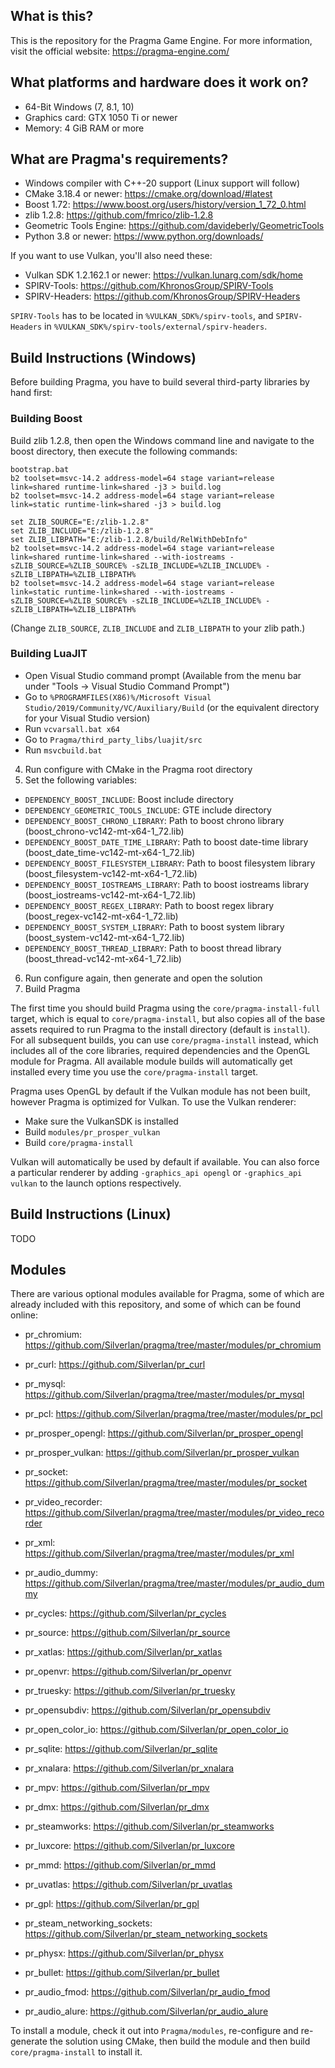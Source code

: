 What is this?
------
This is the repository for the Pragma Game Engine. For more information, visit the official website: https://pragma-engine.com/

What platforms and hardware does it work on?
------
- 64-Bit Windows (7, 8.1, 10)
- Graphics card: GTX 1050 Ti or newer
- Memory: 4 GiB RAM or more

What are Pragma's requirements?
------
- Windows compiler with C++-20 support (Linux support will follow)
- CMake 3.18.4 or newer: https://cmake.org/download/#latest
- Boost 1.72: https://www.boost.org/users/history/version_1_72_0.html
- zlib 1.2.8: https://github.com/fmrico/zlib-1.2.8
- Geometric Tools Engine: https://github.com/davideberly/GeometricTools
- Python 3.8 or newer: https://www.python.org/downloads/

If you want to use Vulkan, you'll also need these:
- Vulkan SDK 1.2.162.1 or newer: https://vulkan.lunarg.com/sdk/home
- SPIRV-Tools: https://github.com/KhronosGroup/SPIRV-Tools
- SPIRV-Headers: https://github.com/KhronosGroup/SPIRV-Headers

`SPIRV-Tools` has to be located in `%VULKAN_SDK%/spirv-tools`, and `SPIRV-Headers` in `%VULKAN_SDK%/spirv-tools/external/spirv-headers`.

Build Instructions (Windows)
------
Before building Pragma, you have to build several third-party libraries by hand first:

### Building Boost
Build zlib 1.2.8, then open the Windows command line and navigate to the boost directory, then execute the following commands:
```
bootstrap.bat
b2 toolset=msvc-14.2 address-model=64 stage variant=release link=shared runtime-link=shared -j3 > build.log
b2 toolset=msvc-14.2 address-model=64 stage variant=release link=static runtime-link=shared -j3 > build.log

set ZLIB_SOURCE="E:/zlib-1.2.8"
set ZLIB_INCLUDE="E:/zlib-1.2.8"
set ZLIB_LIBPATH="E:/zlib-1.2.8/build/RelWithDebInfo"
b2 toolset=msvc-14.2 address-model=64 stage variant=release link=shared runtime-link=shared --with-iostreams -sZLIB_SOURCE=%ZLIB_SOURCE% -sZLIB_INCLUDE=%ZLIB_INCLUDE% -sZLIB_LIBPATH=%ZLIB_LIBPATH%
b2 toolset=msvc-14.2 address-model=64 stage variant=release link=static runtime-link=shared --with-iostreams -sZLIB_SOURCE=%ZLIB_SOURCE% -sZLIB_INCLUDE=%ZLIB_INCLUDE% -sZLIB_LIBPATH=%ZLIB_LIBPATH%
```
(Change `ZLIB_SOURCE`, `ZLIB_INCLUDE` and `ZLIB_LIBPATH` to your zlib path.)

### Building LuaJIT
- Open Visual Studio command prompt (Available from the menu bar under "Tools -> Visual Studio Command Prompt")
- Go to `%PROGRAMFILES(X86)%/Microsoft Visual Studio/2019/Community/VC/Auxiliary/Build` (or the equivalent directory for your Visual Studio version)
- Run `vcvarsall.bat x64`
- Go to `Pragma/third_party_libs/luajit/src`
- Run `msvcbuild.bat`

4) Run configure with CMake in the Pragma root directory
5) Set the following variables:
- `DEPENDENCY_BOOST_INCLUDE`: Boost include directory
- `DEPENDENCY_GEOMETRIC_TOOLS_INCLUDE`: GTE include directory
- `DEPENDENCY_BOOST_CHRONO_LIBRARY`: Path to boost chrono library (boost_chrono-vc142-mt-x64-1_72.lib)
- `DEPENDENCY_BOOST_DATE_TIME_LIBRARY`: Path to boost date-time library (boost_date_time-vc142-mt-x64-1_72.lib)
- `DEPENDENCY_BOOST_FILESYSTEM_LIBRARY`: Path to boost filesystem library (boost_filesystem-vc142-mt-x64-1_72.lib)
- `DEPENDENCY_BOOST_IOSTREAMS_LIBRARY`: Path to boost iostreams library (boost_iostreams-vc142-mt-x64-1_72.lib)
- `DEPENDENCY_BOOST_REGEX_LIBRARY`: Path to boost regex library (boost_regex-vc142-mt-x64-1_72.lib)
- `DEPENDENCY_BOOST_SYSTEM_LIBRARY`: Path to boost system library (boost_system-vc142-mt-x64-1_72.lib)
- `DEPENDENCY_BOOST_THREAD_LIBRARY`: Path to boost thread library (boost_thread-vc142-mt-x64-1_72.lib)
6) Run configure again, then generate and open the solution
7) Build Pragma

The first time you should build Pragma using the `core/pragma-install-full` target, which is equal to `core/pragma-install`, but also copies all of the base assets required to run Pragma to the install directory (default is `install`).
For all subsequent builds, you can use `core/pragma-install` instead, which includes all of the core libraries, required dependencies and the OpenGL module for Pragma. All available module builds will automatically get installed every time you use the `core/pragma-install` target.

Pragma uses OpenGL by default if the Vulkan module has not been built, however Pragma is optimized for Vulkan. To use the Vulkan renderer:
- Make sure the VulkanSDK is installed
- Build `modules/pr_prosper_vulkan`
- Build `core/pragma-install`

Vulkan will automatically be used by default if available. You can also force a particular renderer by adding `-graphics_api opengl` or `-graphics_api vulkan` to the launch options respectively.

Build Instructions (Linux)
------
TODO

Modules
------
There are various optional modules available for Pragma, some of which are already included with this repository, and some of which can be found online:
- pr_chromium: https://github.com/Silverlan/pragma/tree/master/modules/pr_chromium
- pr_curl: https://github.com/Silverlan/pr_curl
- pr_mysql: https://github.com/Silverlan/pragma/tree/master/modules/pr_mysql
- pr_pcl: https://github.com/Silverlan/pragma/tree/master/modules/pr_pcl
- pr_prosper_opengl: https://github.com/Silverlan/pr_prosper_opengl
- pr_prosper_vulkan: https://github.com/Silverlan/pr_prosper_vulkan
- pr_socket: https://github.com/Silverlan/pragma/tree/master/modules/pr_socket
- pr_video_recorder: https://github.com/Silverlan/pragma/tree/master/modules/pr_video_recorder
- pr_xml: https://github.com/Silverlan/pragma/tree/master/modules/pr_xml
- pr_audio_dummy: https://github.com/Silverlan/pragma/tree/master/modules/pr_audio_dummy

- pr_cycles: https://github.com/Silverlan/pr_cycles
- pr_source: https://github.com/Silverlan/pr_source
- pr_xatlas: https://github.com/Silverlan/pr_xatlas
- pr_openvr: https://github.com/Silverlan/pr_openvr
- pr_truesky: https://github.com/Silverlan/pr_truesky
- pr_opensubdiv: https://github.com/Silverlan/pr_opensubdiv
- pr_open_color_io: https://github.com/Silverlan/pr_open_color_io
- pr_sqlite: https://github.com/Silverlan/pr_sqlite
- pr_xnalara: https://github.com/Silverlan/pr_xnalara
- pr_mpv: https://github.com/Silverlan/pr_mpv
- pr_dmx: https://github.com/Silverlan/pr_dmx
- pr_steamworks: https://github.com/Silverlan/pr_steamworks
- pr_luxcore: https://github.com/Silverlan/pr_luxcore
- pr_mmd: https://github.com/Silverlan/pr_mmd
- pr_uvatlas: https://github.com/Silverlan/pr_uvatlas
- pr_gpl: https://github.com/Silverlan/pr_gpl
- pr_steam_networking_sockets: https://github.com/Silverlan/pr_steam_networking_sockets
- pr_physx: https://github.com/Silverlan/pr_physx
- pr_bullet: https://github.com/Silverlan/pr_bullet
- pr_audio_fmod: https://github.com/Silverlan/pr_audio_fmod
- pr_audio_alure: https://github.com/Silverlan/pr_audio_alure

To install a module, check it out into `Pragma/modules`, re-configure and re-generate the solution using CMake, then build the module and then build `core/pragma-install` to install it.
